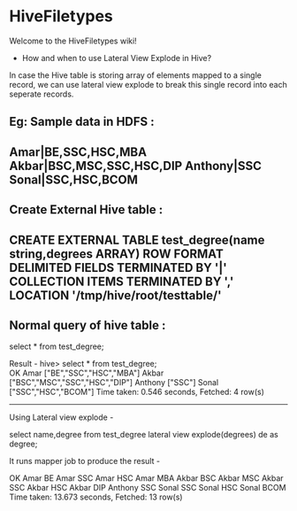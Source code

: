 # HiveFiletypes

Welcome to the HiveFiletypes wiki!

- How and when to use Lateral View Explode in Hive?

In case the Hive table is storing array of elements mapped to a single record, we can use lateral view explode to break this single record into each seperate records.

Eg:
Sample data in HDFS :
-----------------------------------
Amar|BE,SSC,HSC,MBA
Akbar|BSC,MSC,SSC,HSC,DIP
Anthony|SSC
Sonal|SSC,HSC,BCOM
--------------------------------------
Create External Hive table  :
--------------------------------------
CREATE EXTERNAL TABLE test_degree(name string,degrees ARRAY<string>) ROW FORMAT DELIMITED FIELDS TERMINATED BY '|' COLLECTION ITEMS TERMINATED 
BY ',' LOCATION '/tmp/hive/root/testtable/'
-------------------------------------

Normal query of hive table :
-------------------------------
select * from test_degree;

Result -
hive> select * from test_degree;                                                                                                                     
OK
Amar    ["BE","SSC","HSC","MBA"]
Akbar   ["BSC","MSC","SSC","HSC","DIP"]
Anthony ["SSC"]
Sonal   ["SSC","HSC","BCOM"]
Time taken: 0.546 seconds, Fetched: 4 row(s)

--------------------------------------------
Using Lateral view explode -

select name,degree from test_degree lateral view explode(degrees) de as degree;

It runs mapper job to produce the result -

OK
Amar    BE
Amar    SSC
Amar    HSC
Amar    MBA
Akbar   BSC
Akbar   MSC
Akbar   SSC
Akbar   HSC
Akbar   DIP
Anthony SSC
Sonal   SSC
Sonal   HSC
Sonal   BCOM
Time taken: 13.673 seconds, Fetched: 13 row(s)
